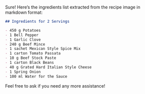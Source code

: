 Sure! Here’s the ingredients list extracted from the recipe image in markdown format:

```markdown
## Ingredients for 2 Servings

- 450 g Potatoes
- 1 Bell Pepper
- 1 Garlic Clove
- 240 g Beef Mince
- 1 sachet Mexican Style Spice Mix
- 1 carton Tomato Passata
- 10 g Beef Stock Paste
- 1 carton Black Beans
- 40 g Grated Hard Italian Style Cheese
- 1 Spring Onion
- 100 ml Water for the Sauce
```

Feel free to ask if you need any more assistance!